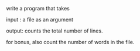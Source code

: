 write a program that takes

input : a file as an argument

output: counts the total number of lines.

for bonus, also count the number of words in the file.